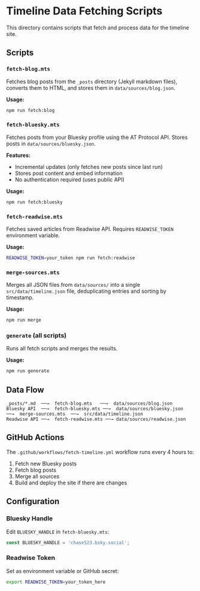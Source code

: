 # Timeline Data Fetching Scripts

This directory contains scripts that fetch and process data for the timeline site.

## Scripts

### `fetch-blog.mts`
Fetches blog posts from the `_posts` directory (Jekyll markdown files), converts them to HTML, and stores them in `data/sources/blog.json`.

**Usage:**
```bash
npm run fetch:blog
```

### `fetch-bluesky.mts`
Fetches posts from your Bluesky profile using the AT Protocol API. Stores posts in `data/sources/bluesky.json`.

**Features:**
- Incremental updates (only fetches new posts since last run)
- Stores post content and embed information
- No authentication required (uses public API)

**Usage:**
```bash
npm run fetch:bluesky
```

### `fetch-readwise.mts`
Fetches saved articles from Readwise API. Requires `READWISE_TOKEN` environment variable.

**Usage:**
```bash
READWISE_TOKEN=your_token npm run fetch:readwise
```

### `merge-sources.mts`
Merges all JSON files from `data/sources/` into a single `src/data/timeline.json` file, deduplicating entries and sorting by timestamp.

**Usage:**
```bash
npm run merge
```

### `generate` (all scripts)
Runs all fetch scripts and merges the results.

**Usage:**
```bash
npm run generate
```

## Data Flow

```
_posts/*.md  ──→  fetch-blog.mts   ──→  data/sources/blog.json
Bluesky API  ──→  fetch-bluesky.mts ──→  data/sources/bluesky.json    ──→  merge-sources.mts  ──→  src/data/timeline.json
Readwise API ──→  fetch-readwise.mts ──→ data/sources/readwise.json
```

## GitHub Actions

The `.github/workflows/fetch-timeline.yml` workflow runs every 4 hours to:
1. Fetch new Bluesky posts
2. Fetch blog posts
3. Merge all sources
4. Build and deploy the site if there are changes

## Configuration

### Bluesky Handle
Edit `BLUESKY_HANDLE` in `fetch-bluesky.mts`:
```typescript
const BLUESKY_HANDLE = 'chase523.bsky.social';
```

### Readwise Token
Set as environment variable or GitHub secret:
```bash
export READWISE_TOKEN=your_token_here
```

